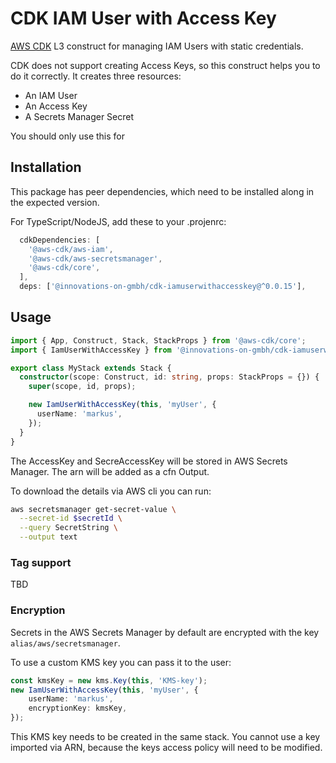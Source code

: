 # CDK IAM User with Access Key


[AWS CDK] L3 construct for managing IAM Users with static credentials.

CDK does not support creating Access Keys, so this construct helps you to do it correctly. It creates three resources:

- An IAM User
- An Access Key
- A Secrets Manager Secret

You should only use this for 

## Installation

This package has peer dependencies, which need to be installed along in the expected version.

For TypeScript/NodeJS, add these to your .projenrc:

```typescript
  cdkDependencies: [
    '@aws-cdk/aws-iam',
    '@aws-cdk/aws-secretsmanager',
    '@aws-cdk/core',
  ],
  deps: ['@innovations-on-gmbh/cdk-iamuserwithaccesskey@^0.0.15'],
```

## Usage

```typescript
import { App, Construct, Stack, StackProps } from '@aws-cdk/core';
import { IamUserWithAccessKey } from '@innovations-on-gmbh/cdk-iamuserwithaccesskey';

export class MyStack extends Stack {
  constructor(scope: Construct, id: string, props: StackProps = {}) {
    super(scope, id, props);

    new IamUserWithAccessKey(this, 'myUser', {
      userName: 'markus',
    });
  }
}
```

The AccessKey and SecreAccessKey will be stored in AWS Secrets Manager. The arn will be added as a cfn Output.

To download the details via AWS cli you can run:

```bash
aws secretsmanager get-secret-value \
  --secret-id $secretId \
  --query SecretString \
  --output text
```

### Tag support

TBD



### Encryption

Secrets in the AWS Secrets Manager by default are encrypted with the key `alias/aws/secretsmanager`.

To use a custom KMS key you can pass it to the user:

```typescript
const kmsKey = new kms.Key(this, 'KMS-key');
new IamUserWithAccessKey(this, 'myUser', {
    userName: 'markus',
    encryptionKey: kmsKey,
});
```

This KMS key needs to be created in the same stack. You cannot use a key imported via ARN, because the keys access policy will need to be modified.


   [AWS CDK]: https://aws.amazon.com/cdk/
